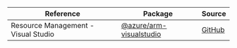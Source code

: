 | Reference | Package | Source |
|---|---|---|
|Resource Management - Visual Studio|[@azure/arm-visualstudio](https://www.npmjs.com/package/@azure/arm-visualstudio)|[GitHub](https://github.com/Azure/azure-sdk-for-js/blob/main/)|
